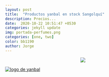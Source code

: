```yaml
---
layout: post
title:  "Productos yanbal en stock Sangolquí"
description: Precios...
date:  2020-10-22 10:51:47 +0530
categories: jekyll update
img: portada-perfumes.png
categories: [one, two]
color: bb1190
author: Jorge
---
```

<center>
<img src= "https://res.cloudinary.com/dpky6fcf6/image/upload/c_scale,h_487,w_864/v1611093969/Blog-Betty/Portadas/blogbetty_p0wyzi.png" />
</center>

[logo2]: https://raw.githubusercontent.com/Betty-C/bef/gh-pages/assets/img/sitio.jpg
[yanbal]: https://betty-c.github.io/bef/ "clic para visitar Stock Betty"
[![logo de yanbal][logo2]][yanbal]
